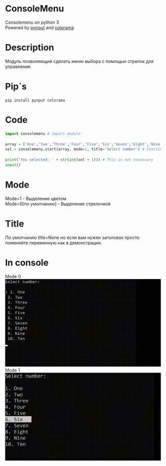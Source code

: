 # ConsoleMenu
Consolemenu on python 3    
Powered by [pynput](https://pypi.org/project/pynput/) and [colorama](https://pypi.org/project/colorama/)
# Description 
Модуль позволяющий сделать меню выбора с помощью стрелок для управления. 
# Pip`s
```
pip install pynput colorama
```
# Code
```Python
import consolemenu # import module

array = ['One','Two','Three','Four','Five','Six','Seven','Eight','Nine','Ten'] # Array
sel = consolemenu.start(array, mode=1, title='Select number') # Function

print('You selected: ' + str(int(sel + 1))) # This is not necessary
input()
```
# Mode
Mode=1 - Выделение цветом    
Mode=0[по умолчанию] - Выделение стрелочкой
# Title
По умолчанию title=None но если вам нужен заголовок просто поменяйте переменную как в демонстрации.
# In console
Mode 0    
![Mode 0](mode0.gif)    
Mode 1    
![Mode 1](mode1.gif)
